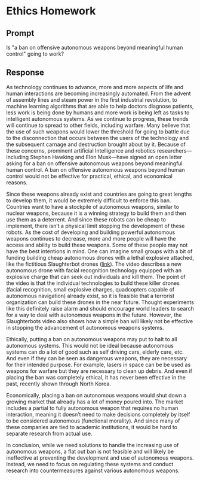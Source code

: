 # Ethics Homework

## Prompt

Is "a ban on offensive autonomous weapons beyond meaningful human control" going to work?

## Response

As technology continues to advance, more and more aspects of life and human interactions are becoming increasingly automated. From the advent of assembly lines and steam power in the first industrial revolution, to machine learning algorithms that are able to help doctors diagnose patients, less work is being done by humans and more work is being left as tasks to intelligent autonomous systems. As we continue to progress, these trends will continue to spread to other fields, including warfare. Many believe that the use of such weapons would lower the threshold for going to battle due to the disconnection that occurs between the users of the technology and the subsequent carnage and destruction brought about by it. Because of these concerns, prominent artificial Intelligence and robotics researchers—including Stephen Hawking and Elon Musk—have signed an open letter asking for a ban on offensive autonomous weapons beyond meaningful human control.  A ban on offensive autonomous weapons beyond human control would not be effective for practical, ethical, and economical reasons.

Since these weapons already exist and countries are going to great lengths to develop them, it would be extremely difficult to enforce this ban. Countries want to have a stockpile of autonomous weapons, similar to nuclear weapons, because it is a winning strategy to build them and then use them as a deterrent. And since these robots can be cheap to implement, there isn’t a physical limit stopping the development of these robots. As the cost of developing and building powerful autonomous weapons continues to decrease, more and more people will have the access and ability to build these weapons. Some of these people may not have the best intentions in mind. One can imagine small groups with a bit of funding building cheap autonomous drones with a lethal explosive attached, like the fictitious Slaughterbot drones ([link](https://autonomousweapons.org/slaughterbots/)). The video describes a new autonomous drone with facial recognition technology equipped with an explosive charge that can seek out individuals and kill them. The point of the video is that the individual technologies to build these killer drones (facial recognition, small explosive charges, quadcopters capable of autonomous navigation) already exist, so it is feasible that a terrorist organization can build these drones in the near future. Thought experiments like this definitely raise alarm and should encourage world leaders to search for a way to deal with autonomous weapons in the future. However, the Slaughterbots video also shows how a simple ban will likely not be effective in stopping the advancement of autonomous weapons systems.

Ethically, putting a ban on autonomous weapons may put to halt to all autonomous systems. This would not be ideal because autonomous systems can do a lot of good such as self driving cars, elderly care, etc. And even if they can be seen as dangerous weapons, they are necessary for their intended purpose. For example, lasers in space can be be used as weapons for warfare but they are necessary to clean up debris. And even if placing the ban was completely ethical, it has never been effective in the past, recently shown through North Korea.

Economically, placing a ban on autonomous weapons would shut down a growing market that already has a lot of money poured into. The market includes a partial to fully autonomous weapon that requires no human interaction, meaning it doesn’t need to make decisions completely by itself to be considered autonomous (functional morality). And since many of these companies are tied to academic institutions, it would be hard to separate research from actual use.

In conclusion, while we need solutions to handle the increasing use of autonomous weapons, a flat out ban is not feasible and will likely be ineffective at preventing the development and use of autonomous weapons. Instead, we need to focus on regulating these systems and conduct research into countermeasures against various autonomous weapons.
